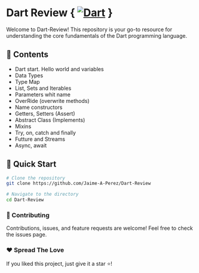# Dart Review { [![Dart](https://img.shields.io/badge/Dart-000000?style=for-the-badge&logo=dart&logoColor=00ACF2&labelColor=101010)]() }

Welcome to Dart-Review! This repository is your go-to resource for understanding the core fundamentals of the Dart programming language.

## 📘 Contents
- Dart start. Hello world and variables
- Data Types
- Type Map
- List, Sets and Iterables
- Parameters whit name
- OverRide (overwrite methods)
- Name constructors
- Getters, Setters (Assert)
- Abstract Class (Implements)
- Mixins
- Try, on, catch and finally
- Futture and Streams
- Async, await


## 🚀 Quick Start

```bash
# Clone the repository
git clone https://github.com/Jaime-A-Perez/Dart-Review

# Navigate to the directory
cd Dart-Review

   ```

### 🤝 Contributing

Contributions, issues, and feature requests are welcome! Feel free to check the issues page.

### ❤️ Spread The Love 

If you liked this project, just give it a star ⭐! 
